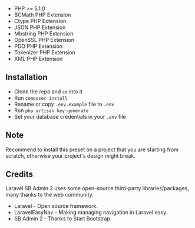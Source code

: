 - PHP >= 5.1.0
- BCMath PHP Extension
- Ctype PHP Extension
- JSON PHP Extension
- Mbstring PHP Extension
- OpenSSL PHP Extension
- PDO PHP Extension
- Tokenizer PHP Extension
- XML PHP Extension

## Installation

- Clone the repo and `cd` into it
- Run `composer install`
- Rename or copy `.env.example` file to `.env`
- Run `php artisan key:generate`
- Set your database credentials in your `.env` file

## Note

Recommend to install this preset on a project that you are starting from scratch, otherwise your project's design might break.

## Credits

Laravel SB Admin 2 uses some open-source third-party libraries/packages, many thanks to the web community.

- Laravel - Open source framework.
- LaravelEasyNav - Making managing navigation in Laravel easy.
- SB Admin 2 - Thanks to Start Bootstrap.
